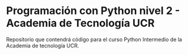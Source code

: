 # Programación con Python nivel 2 - Academia de Tecnología UCR
Repositorio que contendrá código para el curso Python Intermedio de la Academia de tecnología UCR.
